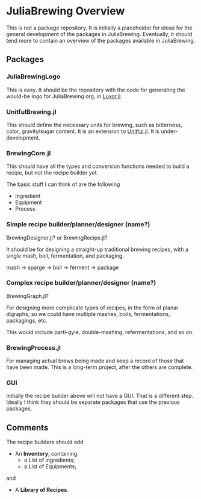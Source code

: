 # JuliaBrewing Overview

This is not a package repository. It is initially a placeholder for ideas for the general development of the packages in JuliaBrewing. Eventually, it should tend more to contain an overview of the packages available in JuliaBrewing.

## Packages

### JuliaBrewingLogo

This is easy. It should be the repository with the code for generating the would-be logo for JuliaBrewing org, in [Luxor.jl](https://github.com/JuliaGraphics/Luxor.jl).

### UnitfulBrewing.jl

This should define the necessary units for brewing, such as bitterness, color, gravity/sugar content. It is an extension to [Unitful.jl](https://github.com/PainterQubits/Unitful.jl). It is under-development.

### BrewingCore.jl

This should have all the types and conversion functions needed to build a recipe, but not the recipe builder yet.

The basic stuff I can think of are the following

* Ingredient
* Equipment
* Process

### Simple recipe builder/planner/designer (name?)

BrewingDesigner.jl? or BrewingRecipe.jl?

It should be for designing a straight-up traditional brewing recipes, with a single mash, boil, fermentation, and packaging.

mash -> sparge -> boil -> ferment -> package

### Complex recipe builder/planner/designer (name?)

BrewingGraph.jl?

For designing more complicate types of recipes, in the form of planar digraphs, so we could have multiple mashes, boils, fermentations, packagings, etc.

This would include parti-gyle, double-mashing, refermentations, and so on.

### BrewingProcess.jl

For managing actual brews being made and keep a record of those that have been made. This is a long-term project, after the others are complete.

### GUI

Initially the recipe builder above will not have a GUI. That is a different step. Ideally I think they should be separate packages that use the previous packages.

## Comments

The recipe builders should add

* An **Inventory**, containing
  * a List of ingredients;
  * a List of Equipments;

and

* A **Library of Recipes**.

